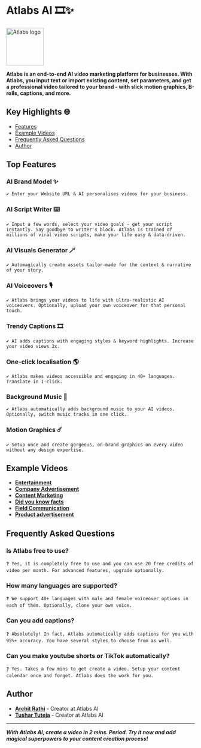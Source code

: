 # Atlabs AI 🎞️✨

<p align="left">
  <img src="https://framerusercontent.com/images/Apx17b5F1x7XTMh0TSyS54f1UQ.png?scale-down-to=512" alt="Atlabs logo" width="100">
</p>




**Atlabs is an end-to-end AI video marketing platform for businesses. With Atlabs, you input text or import existing content, set parameters, and get a professional video tailored to your brand - with slick motion graphics, B-rolls, captions, and more.**

## Key Highlights 🌐
- [Features](#top-features)
- [Example Videos](#example-videos)
- [Frequently Asked Questions](#frequently-asked-questions)
- [Author](#author)

## Top Features

### AI Brand Model ✨
`✔️ Enter your Website URL & AI personalises videos for your business. `

### AI Script Writer ⌨️
`✔️ Input a few words, select your video goals - get your script instantly. Say goodbye to writer's block. Atlabs is trained of millions of viral video scripts, make your life easy & data-driven.`

### AI Visuals Generator 🪄
`✔️ Automagically create assets tailor-made for the context & narrative of your story.`

### AI Voiceovers 🎙️
`✔️ Atlabs brings your videos to life with ultra-realistic AI voiceovers. Optionally, upload your own voiceover for that personal touch.`

### Trendy Captions 🎞️
`✔️ AI adds captions with engaging styles & keyword highlights. Increase your video views 2x.`

### One-click localisation 🌎
`✔️ Atlabs makes videos accessible and engaging in 40+ languages. Translate in 1-click.`

### Background Music 🎵
`✔️ Atlabs automatically adds background music to your AI videos. Optionally, switch music tracks in one click.`

### Motion Graphics ☄️
`✔️ Setup once and create gorgeous, on-brand graphics on every video without any design expertise.`

## Example Videos

- **[Entertainment](https://framerusercontent.com/assets/WK8eIuPaGdD0JwJNzVVOrupZ8K8.mp4)**
- **[Company Advertisement](https://generatedassets.s3.amazonaws.com/8e08dd02-c81b-422e-a746-c474a54a205e.mp4)**
- **[Content Marketing](https://generatedassets.s3.amazonaws.com/c531c292-f41a-47c9-87fc-424b8ae25ff9.mp4)**
- **[Did you know facts](https://framerusercontent.com/assets/Mp3kSBEVGKj9AQqC0pkn1Ort5NI.mp4)**
- **[Field Communication](https://generatedassets.s3.amazonaws.com/ac39534e-0ac9-4f56-8dfb-43a10118c905.mp4)**
- **[Product advertisement](https://generatedassets.s3.amazonaws.com/5e650708-6df9-493c-b14e-7f029a71cd63.mp4)**

## Frequently Asked Questions

### Is Atlabs free to use?
`❓ Yes, it is completely free to use and you can use 20 free credits of video per month. For advanced features, upgrade optionally.`

### How many languages are supported?
`❓ We support 40+ languages with male and female voiceover options in each of them. Optionally, clone your own voice.`

### Can you add captions?
`❓ Absolutely! In fact, Atlabs automatically adds captions for you with 95%+ accuracy. You have several styles to choose from as well.`

### Can you make youtube shorts or TikTok automatically?
`❓ Yes. Takes a few mins to get create a video. Setup your content calendar once and forget. Atlabs does the work for you.`

## Author

- **[Archit Rathi](https://github.com/architrathi)** - Creator at Atlabs AI
- **[Tushar Tuteja](https://github.com/tushartuteja)** - Creator at Atlabs AI

---

***With Atlabs AI, create a video in 2 mins. Period. Try it now and add magical superpowers to your content creation process!***
